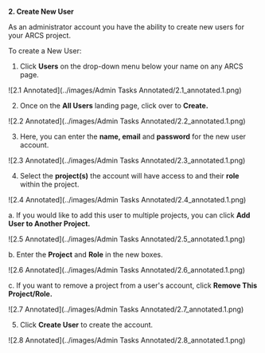 **2. Create New User**

As an administrator account you have the ability to create new users for your ARCS project.

To create a New User:

1. Click  **Users**  on the drop-down menu below your name on any ARCS page.

![2.1 Annotated](../images/Admin Tasks Annotated/2.1_annotated.1.png)


2. Once on the **All Users** landing page, click over to **Create.**  

![2.2 Annotated](../images/Admin Tasks Annotated/2.2_annotated.1.png)

3. Here, you can enter the **name, email** and **password** for the new user account.

![2.3 Annotated](../images/Admin Tasks Annotated/2.3_annotated.1.png)

4. Select the **project(s)** the account will have access to and their **role** within the project.

![2.4 Annotated](../images/Admin Tasks Annotated/2.4_annotated.1.png)

a. If you would like to add this user to multiple projects, you can click **Add User to Another Project.**

![2.5 Annotated](../images/Admin Tasks Annotated/2.5_annotated.1.png)

 b. Enter the **Project** and **Role** in the new boxes.

![2.6 Annotated](../images/Admin Tasks Annotated/2.6_annotated.1.png)  

c. If you want to remove a project from a user's account, click **Remove This Project/Role.**

![2.7 Annotated](../images/Admin Tasks Annotated/2.7_annotated.1.png)

5. Click **Create User** to create the account.

![2.8 Annotated](../images/Admin Tasks Annotated/2.8_annotated.1.png)
